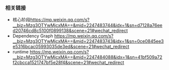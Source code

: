 ### 相关链接
+ 核心阶段<https://mp.weixin.qq.com/s?__biz=Mzg3OTYwMjcxMA==&mid=2247483744&idx=1&sn=d7128a76eed20746cd8c5100f0899138&scene=21#wechat_redirect>
+ Dependency Graph <https://mp.weixin.qq.com/s?__biz=Mzg3OTYwMjcxMA==&mid=2247483743&idx=1&sn=0ce0845ee3e5316bcac05993035de3ed&scene=21#wechat_redirect>
+ runtime <https://mp.weixin.qq.com/s?__biz=Mzg3OTYwMjcxMA==&mid=2247484088&idx=1&sn=41bf509a72f2cbcca1521747bf5e28f4&scene=21#wechat_redirect>